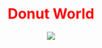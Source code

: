 
  <!DOCTYPE html>
<html lang='en'>
<head>
    <meta charset='UTF-8'>
    <meta http-equiv='X-UA-Compatible' content='IE=edge'>
    <meta name='viewport' content='width=device-width, initial-scale=1.0'>
    <title>Donut Shop</title>
</head>
<style>
    body{
        text-align:center;
    }
h1{
    color:red;

}

</style>
<body>
<h1>Donut World</h1>
<img src = "/uploads/2023/02/donut.png">
</body>
</html>
